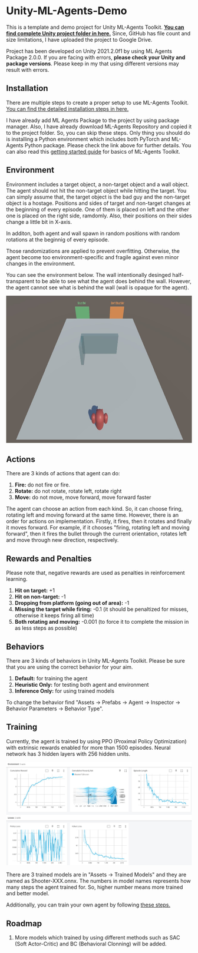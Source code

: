 # Unity-ML-Agents-Demo

This is a template and demo project for Unity ML-Agents Toolkit. **[You can find complete Unity project folder in here.](https://drive.google.com/drive/folders/1i45Nl_Ew3kjEa1NUfoKRF3wzHv-Z00bp?usp=sharing)** Since, GitHub has file count and size limitations, I have uploaded the project to Google Drive.

Project has been developed on Unity 2021.2.0f1 by using ML Agents Package 2.0.0. If you are facing with errors, **please check your Unity and package versions**. Please keep in my that using different versions may result with errors.

## Installation

There are multiple steps to create a proper setup to use ML-Agents Toolkit. [You can find the detailed installation steps in here.](https://github.com/Unity-Technologies/ml-agents/blob/main/docs/Installation.md)

I have already add ML Agents Package to the project by using package manager. Also, I have already download ML-Agents Repository and copied it to the project folder. So, you can skip these steps. Only thing you should do is installing a Python environment which includes both PyTorch and ML-Agents Python package. Please check the link above for further details. You can also read this [getting started guide](https://github.com/Unity-Technologies/ml-agents/blob/main/docs/Getting-Started.md) for basics of ML-Agents Toolkit.

## Environment

Environment includes a target object, a non-target object and a wall object. The agent should not hit the non-target object while hitting the target. You can simply assume that, the target object is the bad guy and the non-target object is a hostage. Positions and sides of target and non-target changes at the beginning of every episode. One of them is placed on left and the other one is placed on the right side, ramdomly. Also, their positions on their sides change a little bit in X-axis.

In additon, both agent and wall spawn in random positions with random rotations at the beginnig of every episode.

Those randomizations are applied to prevent overfitting. Otherwise, the agent become too environment-specific and fragile against even minor changes in the environment.

You can see the environment below. The wall intentionally desinged half-transparent to be able to see what the agent does behind the wall. However, the agent cannot see what is behind the wall (wall is opaque for the agent).

<img src="/Images/Environment.jpg" width="900" height="400">

## Actions

There are 3 kinds of actions that agent can do:

1) **Fire:** do not fire or fire.
2) **Rotate:** do not rotate, rotate left, rotate right
3) **Move:** do not move, move forward, move forward faster

The agent can choose an action from each kind. So, it can choose firing, rotating left and moving forward at the same time. However, there is an order for actions on implementation. Firstly, it fires, then it rotates and finally it moves forward. For example, if it chooses "firing, rotating left and moving forward", then it fires the bullet through the current orientation, rotates left and move through new direction, respectively.

## Rewards and Penalties

Please note that, negative rewards are used as penalties in reinforcement learning.

1) **Hit on target:** +1
2) **Hit on non-target:** -1
3) **Dropping from platform (going out of area):** -1
4) **Missing the target while firing:** -0.1 (it should be penaltized for misses, otherwise it keeps firing all time)
5) **Both rotating and moving:** -0.001 (to force it to complete the mission in as less steps as possible)

## Behaviors

There are 3 kinds of behaviors in Unity ML-Agents Toolkit. Please be sure that you are using the correct behavior for your aim.

1) **Default:** for training the agent
2) **Heuristic Only:** for testing both agent and environment
3) **Inference Only:** for using trained models

To change the behavior find "Assets -> Prefabs -> Agent -> Inspector -> Behavior Parameters -> Behavior Type".

## Training

Currently, the agent is trained by using PPO (Proximal Policy Optimization) with extrinsic rewards enabled for more than 1500 episodes. Neural network has 3 hidden layers with 256 hidden units.

<img src="/Images/PPO_TB.jpg">

There are 3 trained models are in "Assets -> Trained Models" and they are named as Shooter-XXX.onnx. The numbers in model names represents how many steps the agent trained for. So, higher number means more trained and better model.

Additionally, you can train your own agent by following [these steps.](https://github.com/Unity-Technologies/ml-agents/blob/main/docs/Training-ML-Agents.md)

## Roadmap

1) More models which trained by using different methods such as SAC (Soft Actor-Critic) and BC (Behavioral Clonning) will be added.
